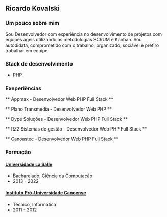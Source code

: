 ## Ricardo Kovalski ##

### Um pouco sobre mim ###

Sou Desenvolvedor com experiência no desenvolvimento de projetos com equipes ágeis utilizando as metodologias SCRUM e Kanban. Sou autodidata, comprometido com o trabalho, organizado, sociável e prefiro trabalhar em equipe. 

### Stack de desenvolvimento ###

* PHP

### Exeperiências ###

** Appmax - Desenvolvedor Web PHP Full Stack **

** Plano Transmedia - Desenvolvedor Web PHP **

** Dype Soluções - Desenvolvedor Web PHP Full Stack **

** RZ2 Sistemas de gestão - Desenvolvedor Web PHP Full Stack **

** Canoastec - Desenvolvedor Web PHP Full Stack **


### Formação ###

#### [Universidade La Salle](https://www.unilasalle.edu.br/canoas) ####

* Bacharelado, Ciência da Computação
* 2013 - 2022

#### [Instituto Pró-Universidade Canoense](https://www.ipuc.edu.br/) ####

* Técnico, Informática
* 2011 - 2012
